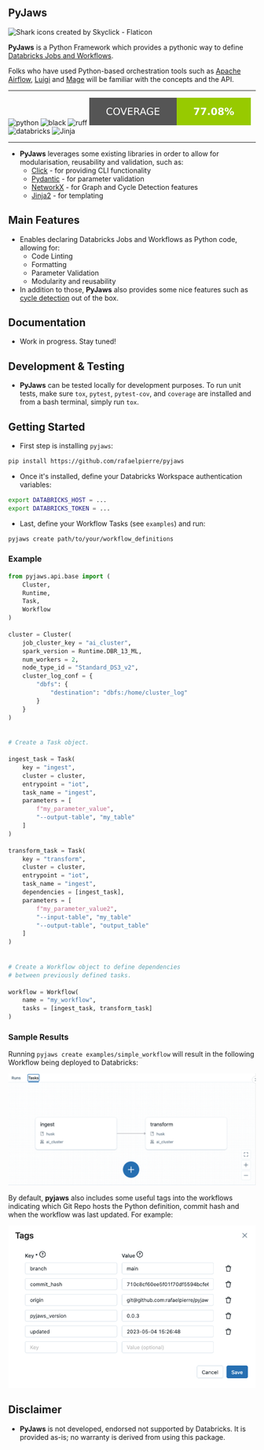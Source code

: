 ## PyJaws

![Shark icons created by Skyclick - Flaticon](https://www.flaticon.com/free-icons/shark)

 **PyJaws** is a Python Framework which provides a pythonic way to define [Databricks Jobs and Workflows](https://docs.databricks.com/workflows/jobs/jobs.html).
 
Folks who have used Python-based orchestration tools such as [Apache Airflow](https://airflow.apache.org/), [Luigi](https://luigi.readthedocs.io/en/stable/) and [Mage](https://pypi.org/project/mage-ai/) will be familiar with the concepts and the API.

<hr />

![python](https://img.shields.io/badge/Python-3776AB.svg?style=for-the-badge&logo=Python&logoColor=white) ![black](https://img.shields.io/badge/code%20style-black-000000.svg?style=for-the-badge) ![ruff](https://img.shields.io/badge/lint-ruff-gold?style=for-the-badge) ![cov](https://raw.githubusercontent.com/rafaelpierre/pyjaws/59dbf9248c65b3e3f1e66ce0ef8d6ce2218fa3b7/img/coverage.svg) ![databricks](https://img.shields.io/badge/Databricks-FF3621.svg?style=for-the-badge&logo=Databricks&logoColor=white) ![Jinja](https://img.shields.io/badge/jinja-white.svg?style=for-the-badge&logo=jinja&logoColor=black)

<hr />

* **PyJaws** leverages some existing libraries in order to allow for modularisation, reusability and validation, such as:
    * [Click](https://click.palletsprojects.com/en/8.1.x/) - for providing CLI functionality
    * [Pydantic](https://docs.pydantic.dev/latest/) - for parameter validation
    * [NetworkX](https://networkx.org/) - for Graph and Cycle Detection features
    * [Jinja2](https://jinja.palletsprojects.com/en/3.1.x/) - for templating

## Main Features

* Enables declaring Databricks Jobs and Workflows as Python code, allowing for:
   * Code Linting
   * Formatting
   * Parameter Validation
   * Modularity and reusability
* In addition to those, **PyJaws** also provides some nice features such as [cycle detection](https://networkx.org/documentation/stable/reference/algorithms/cycles.html) out of the box.

## Documentation

* Work in progress. Stay tuned!

## Development & Testing

* **PyJaws** can be tested locally for development purposes. To run unit tests, make sure `tox`, `pytest`, `pytest-cov`, and `coverage` are installed and from a bash terminal, simply run `tox`.

## Getting Started

* First step is installing `pyjaws`:

```bash
pip install https://github.com/rafaelpierre/pyjaws
```

* Once it's installed, define your Databricks Workspace authentication variables:

```bash
export DATABRICKS_HOST = ...
export DATABRICKS_TOKEN = ...
```

* Last, define your Workflow Tasks (see `examples`) and run:

```bash
pyjaws create path/to/your/workflow_definitions
```

### Example

```python
from pyjaws.api.base import (
    Cluster,
    Runtime,
    Task,
    Workflow
)

cluster = Cluster(
    job_cluster_key = "ai_cluster",
    spark_version = Runtime.DBR_13_ML,
    num_workers = 2,
    node_type_id = "Standard_DS3_v2",
    cluster_log_conf = {
        "dbfs": {
            "destination": "dbfs:/home/cluster_log"
        }
    }
)


# Create a Task object.

ingest_task = Task(
    key = "ingest",
    cluster = cluster,
    entrypoint = "iot",
    task_name = "ingest",
    parameters = [
        f"my_parameter_value",
        "--output-table", "my_table"
    ]
)

transform_task = Task(
    key = "transform",
    cluster = cluster,
    entrypoint = "iot",
    task_name = "ingest",
    dependencies = [ingest_task],
    parameters = [
        f"my_parameter_value2",
        "--input-table", "my_table"
        "--output-table", "output_table"
    ]
)


# Create a Workflow object to define dependencies
# between previously defined tasks.

workflow = Workflow(
    name = "my_workflow",
    tasks = [ingest_task, transform_task]
)
```

### Sample Results

Running `pyjaws create examples/simple_workflow` will result in the following Workflow being deployed to Databricks:

![workflow](https://github.com/rafaelpierre/pyjaws/blob/main/img/workflow.png?raw=true "Workflow")

By default, **pyjaws** also includes some useful tags into the workflows indicating which Git Repo hosts the Python definition, commit hash and when the workflow was last updated. For example:

![workflow](https://github.com/rafaelpierre/pyjaws/blob/main/img/tags.png?raw=true "Workflow")

## Disclaimer

* **PyJaws** is not developed, endorsed not supported by Databricks. It is provided as-is; no warranty is derived from using this package.
